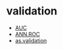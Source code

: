 # validation



+ [AUC](validation/AUC.1) 
+ [ANN.ROC](validation/ANN.ROC.1) 
+ [as.validation](validation/as.validation.1) 
